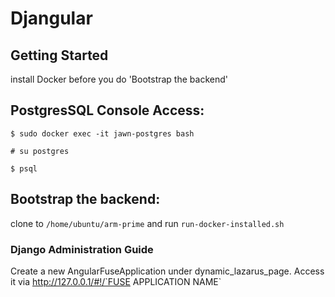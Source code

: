 # Djangular

## Getting Started

install Docker before you do 'Bootstrap the backend'


## PostgresSQL Console Access:

`$ sudo docker exec -it jawn-postgres bash`

`# su postgres`

`$ psql`


## Bootstrap the backend:

clone to `/home/ubuntu/arm-prime` and run `run-docker-installed.sh`


### Django Administration Guide

Create a new AngularFuseApplication under dynamic_lazarus_page.
Access it via http://127.0.0.1/#!/`FUSE APPLICATION NAME`


